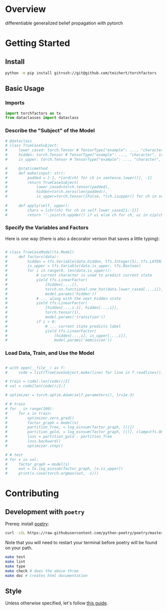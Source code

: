 # Overview
differentiable generalized belief propagation with pytorch

# Getting Started

## Install
<!--pytest-codeblocks:skip-->
```bash
python -m pip install git+ssh://git@github.com/teichert/torchfactors
```

## Basic Usage

### Imports

```python
import torchfactors as tx
from dataclasses import dataclass
```

### Describe the "Subject" of the Model
<!--pytest-codeblocks:cont-->
```python
# @dataclass
# class TrueCaseSubject:
#     lower_cased: torch.Tensor # TensorType["example": ..., "character", int]
#     hidden: torch.Tensor # TensorType["example": ..., "character", int]
#     is_upper: torch.Tensor # TensorType["example": ..., "character", bool]

#     @staticmethod
#     def make(input: str):
#         padded = [-1, *[ord(ch) for ch in sentence.lower()], -1]
#         return TrueCaseSubject(
#             lower_cased=torch.tensor(padded),
#             hidden=torch.zeros(len(padded)),
#             is_upper=torch.tensor([False, *[ch.isupper() for ch in sentence], False]))
    
#     def apply(self, upper):
#         chars = [chr(ch) for ch in self.lower_cased[1:-2]]
#         return ''.join(ch.uppder() if ui else ch for ch, ui in zip(chars, upper))
```

### Specify the Variables and Factors
Here is one way (there is also a decorator verison that saves a little typing):
<!--pytest-codeblocks:cont-->
```python

# class TrueCaseModel(tx.Model)
#     def factors(data):
#         hidden = tfs.Variable(data.hidden, tfs.Integer(5), tfs.LATENT)
#         is_upper = tfs.Variable(data.is_upper, tfs.Boolean)
#         for i in range(0, len(data.is_upper)):
#             # current character is used to predict current state
#             yield tfs.LinearFactor(
#                 [hidden[...,]],
#                 torch.nn.functional.one_hot(data.lower_cased[...,i]),
#                 model.params('hidden'))
#             # ... along with the next hidden state
#             yield tfs.LinearFactor(
#                 [hidden[...,i-1], hidden[...,i]],
#                 torch.tensor(1),
#                 model.params('transition'))
#             if i > 0:
#                 # ... current state predicts label
#                 yield tfs.LinearFactor(
#                     [hidden[...,i], is_upper[...,i]],
#                     model.params('emmission'))
```

### Load Data, Train, and Use the Model
<!--pytest-codeblocks:cont-->
```python

# with open(__file__) as f:
#     code = list(TrueCaseSubject.make(line) for line in f.readlines())

# train = code[:len(code)//2]
# val = code[len(code)//2:]

# optimizer = torch.optim.Adam(self.parameters(), lr=1e-3)

# # train
# for _ in range(100):
#     for x in train:
#         optimizer.zero_grad()
#         factor_graph = model(x)
#         partition_free, = log_einsum(factor_graph, [()])
#         partition_gold, = log_einsum(factor_graph, [()], clamp=tfs.OBSERVED)
#         loss = partition_gold - partition_free
#         loss.backward()
#         optimizer.step()

# # test
# for x in val:
#     factor_graph = model(s)
#     out = tx.log_einsum(factor_graph, [x.is_upper])
#     print(x.case(torch.argmax(out, -1)))

```

# Contributing
## Development with `poetry`
Prereq: install [poetry](https://python-poetry.org/docs/#installation):

<!--pytest-codeblocks:skip-->
```bash
curl -sSL https://raw.githubusercontent.com/python-poetry/poetry/master/get-poetry.py | python -
```

Note that you will need to restart your terminal before poetry will be found on your path.

<!--pytest-codeblocks:skip-->
```bash
make test
make lint
make type
make check # does the above three
make doc # creates html documentation
```

## Style
Unless otherwise specified, let's follow [this guide](https://luminousmen.com/post/the-ultimate-python-style-guidelines).

